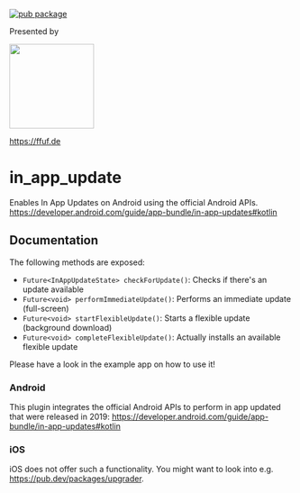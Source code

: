 [![pub package](https://img.shields.io/pub/v/in_app_update.svg)](https://pub.dev/packages/in_app_update)

Presented by

<img src="https://ffuf.de/wp-content/themes/ffuf_theme/images/ffuf-logo.png" width="150">

https://ffuf.de

# in_app_update

Enables In App Updates on Android using the official Android APIs.
https://developer.android.com/guide/app-bundle/in-app-updates#kotlin

## Documentation

The following methods are exposed:
- `Future<InAppUpdateState> checkForUpdate()`: Checks if there's an update available
- `Future<void> performImmediateUpdate()`: Performs an immediate update (full-screen)
- `Future<void> startFlexibleUpdate()`: Starts a flexible update (background download)
- `Future<void> completeFlexibleUpdate()`: Actually installs an available flexible update

Please have a look in the example app on how to use it!

### Android

This plugin integrates the official Android APIs to perform in app updated that were released in 2019:
https://developer.android.com/guide/app-bundle/in-app-updates#kotlin

### iOS
iOS does not offer such a functionality. You might want to look into e.g. https://pub.dev/packages/upgrader. 
